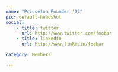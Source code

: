```yaml
---
name: "Princeton Founder '02"
pic: default-headshot
social:
    - title: twitter
      url: http://www.twitter.com/foobar
    - title: linkedin
      url: http://www.linkedin/foobar

category: Members

---
```

